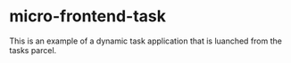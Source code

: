 # micro-frontend-task

This is an example of a dynamic task application that is luanched from the tasks parcel.